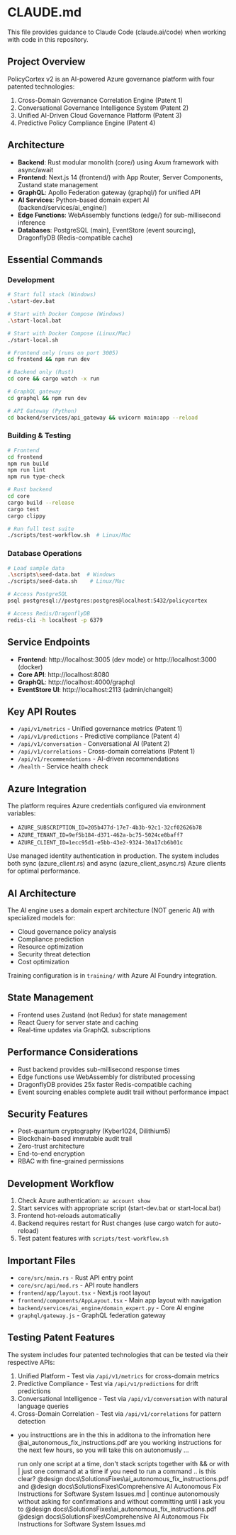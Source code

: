 # CLAUDE.md

This file provides guidance to Claude Code (claude.ai/code) when working with code in this repository.

## Project Overview
PolicyCortex v2 is an AI-powered Azure governance platform with four patented technologies:
1. Cross-Domain Governance Correlation Engine (Patent 1)
2. Conversational Governance Intelligence System (Patent 2) 
3. Unified AI-Driven Cloud Governance Platform (Patent 3)
4. Predictive Policy Compliance Engine (Patent 4)

## Architecture
- **Backend**: Rust modular monolith (core/) using Axum framework with async/await
- **Frontend**: Next.js 14 (frontend/) with App Router, Server Components, Zustand state management
- **GraphQL**: Apollo Federation gateway (graphql/) for unified API
- **AI Services**: Python-based domain expert AI (backend/services/ai_engine/)
- **Edge Functions**: WebAssembly functions (edge/) for sub-millisecond inference
- **Databases**: PostgreSQL (main), EventStore (event sourcing), DragonflyDB (Redis-compatible cache)

## Essential Commands

### Development
```bash
# Start full stack (Windows)
.\start-dev.bat

# Start with Docker Compose (Windows)
.\start-local.bat

# Start with Docker Compose (Linux/Mac)
./start-local.sh

# Frontend only (runs on port 3005)
cd frontend && npm run dev

# Backend only (Rust)
cd core && cargo watch -x run

# GraphQL gateway
cd graphql && npm run dev

# API Gateway (Python)
cd backend/services/api_gateway && uvicorn main:app --reload
```

### Building & Testing
```bash
# Frontend
cd frontend
npm run build
npm run lint
npm run type-check

# Rust backend
cd core
cargo build --release
cargo test
cargo clippy

# Run full test suite
./scripts/test-workflow.sh  # Linux/Mac
```

### Database Operations
```bash
# Load sample data
.\scripts\seed-data.bat  # Windows
./scripts/seed-data.sh    # Linux/Mac

# Access PostgreSQL
psql postgresql://postgres:postgres@localhost:5432/policycortex

# Access Redis/DragonflyDB
redis-cli -h localhost -p 6379
```

## Service Endpoints
- **Frontend**: http://localhost:3005 (dev mode) or http://localhost:3000 (docker)
- **Core API**: http://localhost:8080
- **GraphQL**: http://localhost:4000/graphql
- **EventStore UI**: http://localhost:2113 (admin/changeit)

## Key API Routes
- `/api/v1/metrics` - Unified governance metrics (Patent 1)
- `/api/v1/predictions` - Predictive compliance (Patent 4)
- `/api/v1/conversation` - Conversational AI (Patent 2)
- `/api/v1/correlations` - Cross-domain correlations (Patent 1)
- `/api/v1/recommendations` - AI-driven recommendations
- `/health` - Service health check

## Azure Integration
The platform requires Azure credentials configured via environment variables:
- `AZURE_SUBSCRIPTION_ID=205b477d-17e7-4b3b-92c1-32cf02626b78`
- `AZURE_TENANT_ID=9ef5b184-d371-462a-bc75-5024ce8baff7`
- `AZURE_CLIENT_ID=1ecc95d1-e5bb-43e2-9324-30a17cb6b01c`

Use managed identity authentication in production. The system includes both sync (azure_client.rs) and async (azure_client_async.rs) Azure clients for optimal performance.

## AI Architecture
The AI engine uses a domain expert architecture (NOT generic AI) with specialized models for:
- Cloud governance policy analysis
- Compliance prediction
- Resource optimization
- Security threat detection
- Cost optimization

Training configuration is in `training/` with Azure AI Foundry integration.

## State Management
- Frontend uses Zustand (not Redux) for state management
- React Query for server state and caching
- Real-time updates via GraphQL subscriptions

## Performance Considerations
- Rust backend provides sub-millisecond response times
- Edge functions use WebAssembly for distributed processing
- DragonflyDB provides 25x faster Redis-compatible caching
- Event sourcing enables complete audit trail without performance impact

## Security Features
- Post-quantum cryptography (Kyber1024, Dilithium5)
- Blockchain-based immutable audit trail
- Zero-trust architecture
- End-to-end encryption
- RBAC with fine-grained permissions

## Development Workflow
1. Check Azure authentication: `az account show`
2. Start services with appropriate script (start-dev.bat or start-local.bat)
3. Frontend hot-reloads automatically
4. Backend requires restart for Rust changes (use cargo watch for auto-reload)
5. Test patent features with `scripts/test-workflow.sh`

## Important Files
- `core/src/main.rs` - Rust API entry point
- `core/src/api/mod.rs` - API route handlers
- `frontend/app/layout.tsx` - Next.js root layout
- `frontend/components/AppLayout.tsx` - Main app layout with navigation
- `backend/services/ai_engine/domain_expert.py` - Core AI engine
- `graphql/gateway.js` - GraphQL federation gateway

## Testing Patent Features
The system includes four patented technologies that can be tested via their respective APIs:
1. Unified Platform - Test via `/api/v1/metrics` for cross-domain metrics
2. Predictive Compliance - Test via `/api/v1/predictions` for drift predictions
3. Conversational Intelligence - Test via `/api/v1/conversation` with natural language queries
4. Cross-Domain Correlation - Test via `/api/v1/correlations` for pattern detection
- you instructtions are in the    this in additona to the infromation here   @ai_autonomous_fix_instructions.pdf  are you working instructions
  for the next few hours, so you will take this on autonomusly ...

  run only one script at a time, don't stack scripts together with && or with | just one command at a time if you need to run a command .. is
  this clear?  @design docs\SolutionsFixes\ai_autonomous_fix_instructions.pdf  and @design docs\SolutionsFixes\Comprehensive AI Autonomous Fix
  Instructions for Software System Issues.md  | continue autonomously without asking for confirmations and without committing until i ask you to @design docs\SolutionsFixes\ai_autonomous_fix_instructions.pdf  @design docs\SolutionsFixes\Comprehensive AI Autonomous Fix Instructions for Software System Issues.md